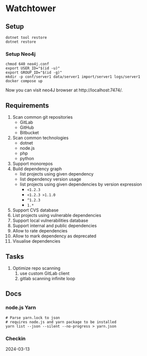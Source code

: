 # Watchtower

## Setup

```shell
dotnet tool restore
dotnet restore
```

### Setup Neo4j

```shell
chmod 640 neo4j.conf
export USER_ID="$(id -u)"
export GROUP_ID="$(id -g)"
mkdir -p conf/server1 data/server1 import/server1 logs/server1
docker compose up
```

Now you can visit neo4J browser at http://localhost:7474/.

## Requirements

 1. Scan common git repositories
    - GitLab
    - GitHub
    - Bitbucket
 2. Scan common technologies
    - dotnet
    - node.js
    - php
    - python
 3. Support monorepos
 4. Build dependency graph
    - list projects using given dependency
    - list dependency version usage
    - list projects using given dependencies by version expression
      - `<1.2.3`
      - `<1.2.3 >1.1.0`
      - `^1.2.3`
      - `1.*`
 5. Support CVS database
 6. List projects using vulnerable dependencies
 7. Support local vulnerabilities database
 8. Support internal and public dependencies
 9. Allow to rate dependencies
10. Allow to mark dependency as deprecated
11. Visualise dependencies

## Tasks

 1. Optimize repo scanning
    1. use custom GitLab client
    2. gitlab scanning infinite loop

## Docs

### node.js Yarn

```shell
# Parse yarn.lock to json
# requires node.js and yarn package to be installed
yarn list --json --silent --no-progress > yarn.json
```

### Checkin

2024-03-13
